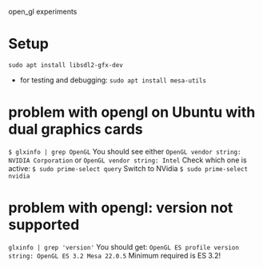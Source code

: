 open_gl experiments
# Setup
`sudo apt install libsdl2-gfx-dev`
- for testing and debugging:
`sudo apt install mesa-utils`
# problem with opengl on Ubuntu with dual graphics cards
`$ glxinfo | grep OpenGL`
You should see either
`OpenGL vendor string: NVIDIA Corporation`
or 
`OpenGL vendor string: Intel`
Check which one is active:
`$ sudo prime-select query`
Switch to NVidia
`$ sudo prime-select nvidia`
# problem with opengl: version not supported
`glxinfo | grep 'version'`
You should get:
`OpenGL ES profile version string: OpenGL ES 3.2 Mesa 22.0.5`
Minimum required is ES 3.2!